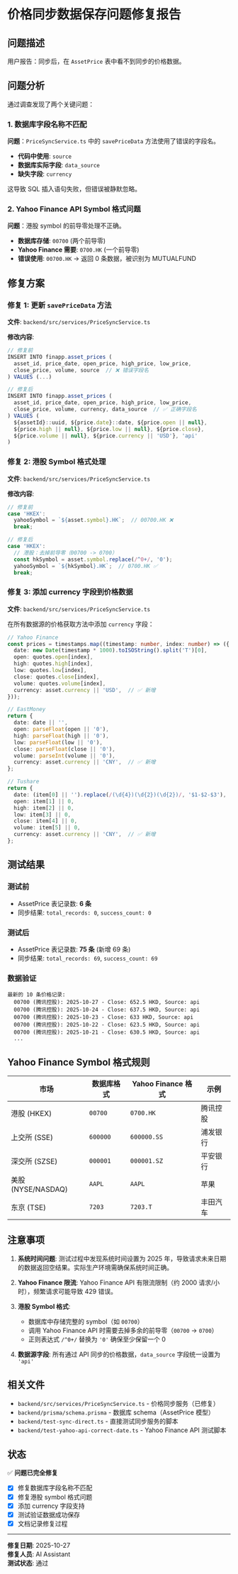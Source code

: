 # 价格同步数据保存问题修复报告

## 问题描述

用户报告：同步后，在 `AssetPrice` 表中看不到同步的价格数据。

## 问题分析

通过调查发现了两个关键问题：

### 1. 数据库字段名称不匹配

**问题**：`PriceSyncService.ts` 中的 `savePriceData` 方法使用了错误的字段名。

- **代码中使用**: `source`
- **数据库实际字段**: `data_source`
- **缺失字段**: `currency`

这导致 SQL 插入语句失败，但错误被静默忽略。

### 2. Yahoo Finance API Symbol 格式问题

**问题**：港股 symbol 的前导零处理不正确。

- **数据库存储**: `00700` (两个前导零)
- **Yahoo Finance 需要**: `0700.HK` (一个前导零)
- **错误使用**: `00700.HK` → 返回 0 条数据，被识别为 MUTUALFUND

## 修复方案

### 修复 1: 更新 `savePriceData` 方法

**文件**: `backend/src/services/PriceSyncService.ts`

**修改内容**:
```typescript
// 修复前
INSERT INTO finapp.asset_prices (
  asset_id, price_date, open_price, high_price, low_price, 
  close_price, volume, source  // ❌ 错误字段名
) VALUES (...)

// 修复后
INSERT INTO finapp.asset_prices (
  asset_id, price_date, open_price, high_price, low_price, 
  close_price, volume, currency, data_source  // ✅ 正确字段名
) VALUES (
  ${assetId}::uuid, ${price.date}::date, ${price.open || null},
  ${price.high || null}, ${price.low || null}, ${price.close},
  ${price.volume || null}, ${price.currency || 'USD'}, 'api'
)
```

### 修复 2: 港股 Symbol 格式处理

**文件**: `backend/src/services/PriceSyncService.ts`

**修改内容**:
```typescript
// 修复前
case 'HKEX':
  yahooSymbol = `${asset.symbol}.HK`;  // 00700.HK ❌
  break;

// 修复后
case 'HKEX':
  // 港股：去掉前导零（00700 -> 0700）
  const hkSymbol = asset.symbol.replace(/^0+/, '0');
  yahooSymbol = `${hkSymbol}.HK`;  // 0700.HK ✅
  break;
```

### 修复 3: 添加 currency 字段到价格数据

**文件**: `backend/src/services/PriceSyncService.ts`

在所有数据源的价格获取方法中添加 `currency` 字段：

```typescript
// Yahoo Finance
const prices = timestamps.map((timestamp: number, index: number) => ({
  date: new Date(timestamp * 1000).toISOString().split('T')[0],
  open: quotes.open[index],
  high: quotes.high[index],
  low: quotes.low[index],
  close: quotes.close[index],
  volume: quotes.volume[index],
  currency: asset.currency || 'USD',  // ✅ 新增
}));

// EastMoney
return {
  date: date || '',
  open: parseFloat(open || '0'),
  high: parseFloat(high || '0'),
  low: parseFloat(low || '0'),
  close: parseFloat(close || '0'),
  volume: parseInt(volume || '0'),
  currency: asset.currency || 'CNY',  // ✅ 新增
};

// Tushare
return {
  date: (item[0] || '').replace(/(\d{4})(\d{2})(\d{2})/, '$1-$2-$3'),
  open: item[1] || 0,
  high: item[2] || 0,
  low: item[3] || 0,
  close: item[4] || 0,
  volume: item[5] || 0,
  currency: asset.currency || 'CNY',  // ✅ 新增
};
```

## 测试结果

### 测试前
- AssetPrice 表记录数: **6 条**
- 同步结果: `total_records: 0`, `success_count: 0`

### 测试后
- AssetPrice 表记录数: **75 条** (新增 69 条)
- 同步结果: `total_records: 69`, `success_count: 69`

### 数据验证

```
最新的 10 条价格记录:
  00700 (腾讯控股): 2025-10-27 - Close: 652.5 HKD, Source: api
  00700 (腾讯控股): 2025-10-24 - Close: 637.5 HKD, Source: api
  00700 (腾讯控股): 2025-10-23 - Close: 633 HKD, Source: api
  00700 (腾讯控股): 2025-10-22 - Close: 623.5 HKD, Source: api
  00700 (腾讯控股): 2025-10-21 - Close: 630.5 HKD, Source: api
  ...
```

## Yahoo Finance Symbol 格式规则

| 市场 | 数据库格式 | Yahoo Finance 格式 | 示例 |
|------|-----------|-------------------|------|
| 港股 (HKEX) | `00700` | `0700.HK` | 腾讯控股 |
| 上交所 (SSE) | `600000` | `600000.SS` | 浦发银行 |
| 深交所 (SZSE) | `000001` | `000001.SZ` | 平安银行 |
| 美股 (NYSE/NASDAQ) | `AAPL` | `AAPL` | 苹果 |
| 东京 (TSE) | `7203` | `7203.T` | 丰田汽车 |

## 注意事项

1. **系统时间问题**: 测试过程中发现系统时间设置为 2025 年，导致请求未来日期的数据返回空结果。实际生产环境需确保系统时间正确。

2. **Yahoo Finance 限流**: Yahoo Finance API 有限流限制（约 2000 请求/小时），频繁请求可能导致 429 错误。

3. **港股 Symbol 格式**: 
   - 数据库中存储完整的 symbol（如 `00700`）
   - 调用 Yahoo Finance API 时需要去掉多余的前导零（`00700` → `0700`）
   - 正则表达式 `/^0+/` 替换为 `'0'` 确保至少保留一个 0

4. **数据源字段**: 所有通过 API 同步的价格数据，`data_source` 字段统一设置为 `'api'`

## 相关文件

- `backend/src/services/PriceSyncService.ts` - 价格同步服务（已修复）
- `backend/prisma/schema.prisma` - 数据库 schema（AssetPrice 模型）
- `backend/test-sync-direct.ts` - 直接测试同步服务的脚本
- `backend/test-yahoo-api-correct-date.ts` - Yahoo Finance API 测试脚本

## 状态

✅ **问题已完全修复**

- [x] 修复数据库字段名称不匹配
- [x] 修复港股 symbol 格式问题
- [x] 添加 currency 字段支持
- [x] 测试验证数据成功保存
- [x] 文档记录修复过程

---

**修复日期**: 2025-10-27  
**修复人员**: AI Assistant  
**测试状态**: 通过

